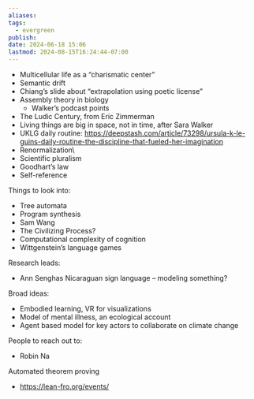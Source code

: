 ```yaml
---
aliases: 
tags:
  - evergreen
publish: 
date: 2024-06-18 15:06
lastmod: 2024-08-15T16:24:44-07:00
---
```

- Multicellular life as a “charismatic center”
- Semantic drift
- Chiang’s slide about “extrapolation using poetic license”
- Assembly theory in biology
	- Walker’s podcast points
- The Ludic Century, from Eric Zimmerman
- Living things are big in space, not in time, after Sara Walker
- UKLG daily routine: https://deepstash.com/article/73298/ursula-k-le-guins-daily-routine-the-discipline-that-fueled-her-imagination
- Renormalization\
- Scientific pluralism 
- Goodhart’s law
- Self-reference

Things to look into:
- Tree automata
- Program synthesis
- Sam Wang
- The Civilizing Process?
- Computational complexity of cognition
- Wittgenstein’s language games

Research leads:
- Ann Senghas Nicaraguan sign language – modeling something?

Broad ideas:
- Embodied learning, VR for visualizations
- Model of mental illness, an ecological account
- Agent based model for key actors to collaborate on climate change

People to reach out to:
- Robin Na

Automated theorem proving
- https://lean-fro.org/events/